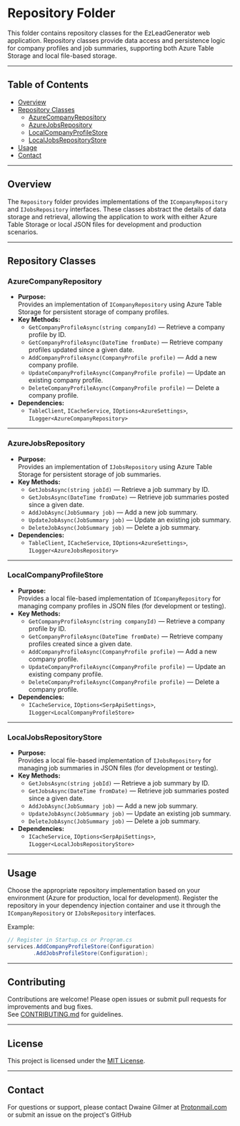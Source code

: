 # Repository Folder

This folder contains repository classes for the EzLeadGenerator web application. Repository classes provide data access and persistence logic for company profiles and job summaries, supporting both Azure Table Storage and local file-based storage.

---

## Table of Contents

- [Overview](#overview)
- [Repository Classes](#repository-classes)
  - [AzureCompanyRepository](#azurecompanyrepository)
  - [AzureJobsRepository](#azurejobsrepository)
  - [LocalCompanyProfileStore](#localcompanyprofilestore)
  - [LocalJobsRepositoryStore](#localjobsrepositorystore)
- [Usage](#usage)
- [Contact](#contact)

---

## Overview

The `Repository` folder provides implementations of the `ICompanyRepository` and `IJobsRepository` interfaces. These classes abstract the details of data storage and retrieval, allowing the application to work with either Azure Table Storage or local JSON files for development and production scenarios.

---

## Repository Classes

### AzureCompanyRepository

- **Purpose:**  
  Provides an implementation of `ICompanyRepository` using Azure Table Storage for persistent storage of company profiles.
- **Key Methods:**  
  - `GetCompanyProfileAsync(string companyId)` — Retrieve a company profile by ID.
  - `GetCompanyProfileAsync(DateTime fromDate)` — Retrieve company profiles updated since a given date.
  - `AddCompanyProfileAsync(CompanyProfile profile)` — Add a new company profile.
  - `UpdateCompanyProfileAsync(CompanyProfile profile)` — Update an existing company profile.
  - `DeleteCompanyProfileAsync(CompanyProfile profile)` — Delete a company profile.
- **Dependencies:**  
  - `TableClient`, `ICacheService`, `IOptions<AzureSettings>`, `ILogger<AzureCompanyRepository>`

---

### AzureJobsRepository

- **Purpose:**  
  Provides an implementation of `IJobsRepository` using Azure Table Storage for persistent storage of job summaries.
- **Key Methods:**  
  - `GetJobsAsync(string jobId)` — Retrieve a job summary by ID.
  - `GetJobsAsync(DateTime fromDate)` — Retrieve job summaries posted since a given date.
  - `AddJobAsync(JobSummary job)` — Add a new job summary.
  - `UpdateJobAsync(JobSummary job)` — Update an existing job summary.
  - `DeleteJobAsync(JobSummary job)` — Delete a job summary.
- **Dependencies:**  
  - `TableClient`, `ICacheService`, `IOptions<AzureSettings>`, `ILogger<AzureJobsRepository>`

---

### LocalCompanyProfileStore

- **Purpose:**  
  Provides a local file-based implementation of `ICompanyRepository` for managing company profiles in JSON files (for development or testing).
- **Key Methods:**  
  - `GetCompanyProfileAsync(string companyId)` — Retrieve a company profile by ID.
  - `GetCompanyProfileAsync(DateTime fromDate)` — Retrieve company profiles created since a given date.
  - `AddCompanyProfileAsync(CompanyProfile profile)` — Add a new company profile.
  - `UpdateCompanyProfileAsync(CompanyProfile profile)` — Update an existing company profile.
  - `DeleteCompanyProfileAsync(CompanyProfile profile)` — Delete a company profile.
- **Dependencies:**  
  - `ICacheService`, `IOptions<SerpApiSettings>`, `ILogger<LocalCompanyProfileStore>`

---

### LocalJobsRepositoryStore

- **Purpose:**  
  Provides a local file-based implementation of `IJobsRepository` for managing job summaries in JSON files (for development or testing).
- **Key Methods:**  
  - `GetJobsAsync(string jobId)` — Retrieve a job summary by ID.
  - `GetJobsAsync(DateTime fromDate)` — Retrieve job summaries posted since a given date.
  - `AddJobAsync(JobSummary job)` — Add a new job summary.
  - `UpdateJobAsync(JobSummary job)` — Update an existing job summary.
  - `DeleteJobAsync(JobSummary job)` — Delete a job summary.
- **Dependencies:**  
  - `ICacheService`, `IOptions<SerpApiSettings>`, `ILogger<LocalJobsRepositoryStore>`

---

## Usage

Choose the appropriate repository implementation based on your environment (Azure for production, local for development). Register the repository in your dependency injection container and use it through the `ICompanyRepository` or `IJobsRepository` interfaces.

Example:

```csharp
// Register in Startup.cs or Program.cs
services.AddCompanyProfileStore(Configuration)
        .AddJobsProfileStore(Configuration);
```

---

## Contributing

Contributions are welcome! Please open issues or submit pull requests for improvements and bug fixes.  
See [CONTRIBUTING.md](../../CONTRIBUTING.md) for guidelines.

---

## License

This project is licensed under the [MIT License](../../LICENSE).

---

## Contact

For questions or support, please contact Dwaine Gilmer at [Protonmail.com](mailto:dwaine.gilmer@protonmail.com) or submit an issue on the project's GitHub